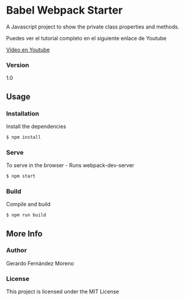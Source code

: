 # Babel Webpack Starter

A Javascript project to show the private class properties and methods.

Puedes ver el tutorial completo en el siguiente enlace de Youtube

[Vídeo en Youtube](https://youtu.be/yyuidSh4R-Y)

### Version
1.0

## Usage

### Installation

Install the dependencies

```sh
$ npm install
```

### Serve
To serve in the browser  - Runs webpack-dev-server

```sh
$ npm start
```

### Build
Compile and build

```sh
$ npm run build
```

## More Info

### Author

Gerardo Fernández Moreno

### License

This project is licensed under the MIT License